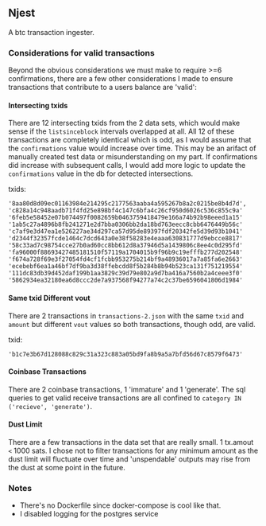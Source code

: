 ## Njest

A btc transaction ingester.

### Considerations for valid transactions

Beyond the obvious considerations we must make to require >=6 confirmations, there are a few
other considerations I made to ensure transactions that contribute to a users balance are
'valid':

#### Intersecting txids

There are 12 intersecting txids from the 2 data sets, which would make sense if the `listsinceblock`
intervals overlapped at all. All 12 of these transactions are completely identical which is odd,
as I would assume that the `confirmations` value would increase over time. This may be an arifact
of manually created test data or misunderstanding on my part. If confirmations did increase with
subsequent calls, I would add more logic to update the `confirmations` value in the db for detected
intersections.

txids:
```
'8aa80d8d09ec01163984e214295c2177563aaba4a595267b8a2c0215be8b4d7d',
'c828a14c948aadb71f4fd25e898bf4c147c6bfa4c26cf950d6026c536c855c9a'
'6feb5e58452e07b074497f0082659b0463759418479e166a74b92b98eeed1a15'
'1ab5c27a4896b8fb241271e2d7bba0306bb2da18bd763eecc8cbb6476449b56c'
'c7af9e3d47ea1e526227ae34d297ca57d95de89397fdf20342fe5d39d93b1041'
'd2344f32357fcde1464c7dcd643a0e38f58283e4eaaa630831777d9ebcce8817'
'58c33ad7c98754cce27b0ad60cc8bb612d8a37946d5a1439806c8ee4c0d295fd'
'fa96000f88693427485181510f57119a1704015b9f96b9c19efffb277d202548'
'f674a728f69e3f27054fd4cf1fcbb953275b214bf9a48936017a7a85fa6e2663'
'ecebebf6ea1a46bf7df9ba3d38ffebcdd8f5b284b8b94b523ca131f751219554'
'111dc83db39d452daf199b1aa3829c39d79e802a9d7ba416a7560b2a4ceee3f0'
'5862934ea32180ea6d8ccc2de7a937568f94277a74c2c37be6596041806d1984'
```

#### Same txid Different vout

There are 2 transactions in `transactions-2.json` with the same `txid` and `amount` but different
`vout` values so both transactions, though odd, are valid.

txid:
```
'b1c7e3b67d128088c829c31a323c883a05bd9fa8b9a5a7bfd56d67c8579f6473'
```

#### Coinbase Transactions

There are 2 coinbase transactions, 1 'immature' and 1 'generate'. The sql queries to get
valid receive transactions are all confined to `category IN ('recieve', 'generate')`.


#### Dust Limit

There are a few transactions in the data set that are really small. 1 tx.amout `<` 1000 sats.
I chose not to filter transactions for any minimum amount as the dust limit will fluctuate over
time and 'unspendable' outputs may rise from the dust at some point in the future. 

### Notes

- There's no Dockerfile since docker-compose is cool like that.
- I disabled logging for the postgres service
